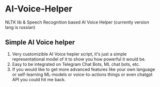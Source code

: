 # AI-Voice-Helper
NLTK lib &amp; Speech Recognition based AI Voice Helper (currently version lang is russian)

## Simple AI Voice helper 
1. Very customizible AI Voice hepler script, it's just a simple representational model of it to show you how powerful it would be.
2. Easy to be integrated on Telegram Chat Bots, ML chat bots, etc.
3. If you would like to get more advanced features like your own language or self-learning ML-models or voice-to-actions things or even chatgpt API you could hit me back.
